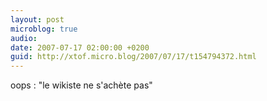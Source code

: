 ```yaml
---
layout: post
microblog: true
audio: 
date: 2007-07-17 02:00:00 +0200
guid: http://xtof.micro.blog/2007/07/17/t154794372.html
---
```

oops : "le wikiste ne s'achète pas"
